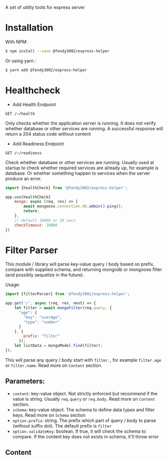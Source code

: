 A set of utility tools for express server

# Installation

With NPM: 

``` bash
$ npm install --save @fendy3002/express-helper
```

Or using yarn :

``` bash
$ yarn add @fendy3002/express-helper
```

# Healthcheck


* Add Health Endpoint

`GET /~/health`

Only checks whether the application server is running. It does not verify whether database or other services are running. A successful response will return a 204 status code without content

* Add Readiness Endpoint

`GET /~/readiness`

Check whether database or other services are running. Usually used at startup to check whether required services are already up, for example is database.
Or whether something happen to services when the server produce an error.

```javascript
import {healthCheck} from '@fendy3002/express-helper';

app.use(healthCheck{
    mongo: async (req, res) => {
        await mongoose.connection.db.admin().ping();
        return;
    },
    // default 10000 or 10 secs
    checkTimeout: 10000
})
```

# Filter Parser

This module / library will parse key-value query / body based on prefix, compare with supplied schema, and returning mongodb or mongoose filter (and possibly sequelize in the future).

Usage:
``` javascript
import {filterParser} from '@fendy3002/express-helper';

app.get('/', async (req, res, next) => {
    let filter = await mongoFilter(req.query, {
      "age": {
        "key": "userAge",
        "type": "number"
      }
    }, {
        prefix: "filter"
      });
    let listData = mongoModel.find(filter);
});
```

This will parse any query / body start with `filter.`, for example `filter.age` or `filter.name`. Read more on `Content` section.

## Parameters:

* `content`: key-value object. Not strictly enforced but recommend if the value is string. Usually `req.query` or `req.body`. Read more on `Content` section.
* `schema`: key-value object. The schema to define data types and filter keys. Read more on `Schema` section
* `option.prefix`: string. The prefix which part of query / body to parse (without suffix dot). The default prefix is `filter`
* `option.validateKey`: boolean. If true, it will check the schema to compare. If the content key does not exists in schema, it'll throw error

## Content

